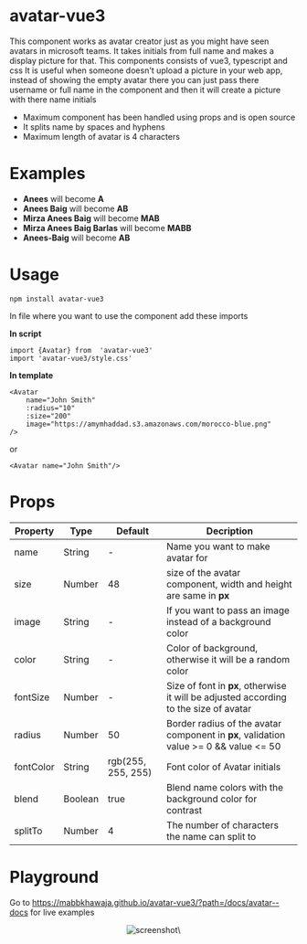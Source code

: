 # avatar-vue3

This component works as avatar creator just as you might have seen avatars in microsoft teams.
It takes initials from full name and makes a display picture for that.
This components consists of vue3, typescript and css
It is useful when someone doesn't upload a picture in your web app, instead of showing the empty avatar there you can just pass there username or full name in the component and then it will create a picture with there name initials

 - Maximum component has been handled using props and is open source
-  It splits name by spaces and hyphens
-  Maximum length of avatar is 4 characters

# Examples

- **Anees** will become **A**
- **Anees Baig** will become **AB**
- **Mirza Anees Baig** will become **MAB**
- **Mirza Anees Baig Barlas** will become **MABB**
- **Anees-Baig** will become **AB**

# Usage

    npm install avatar-vue3
In file where you want to use the component add these imports

**In script**

    import {Avatar} from  'avatar-vue3'
    import 'avatar-vue3/style.css'
**In template**

    <Avatar
	    name="John Smith"
	    :radius="10"
	    :size="200"
	    image="https://amymhaddad.s3.amazonaws.com/morocco-blue.png"
    />
or

    <Avatar name="John Smith"/>

# Props

|  Property | Type  | Default | Decription |
|--|--|--|--|
|name  | String | - | Name you want to make avatar for |
|size|Number|48|size of the avatar component, width and height are same in **px**|
|image| String  | - | If you want to pass an image instead of a background color |
|color  | String | - | Color of background, otherwise it will be a random color  |
|fontSize|Number|-|Size of font in **px**, otherwise it will be adjusted according to the size of avatar|
|radius| Number | 50 | Border radius of the avatar component in **px**, validation value  >=  0  &&  value  <=  50 |
|fontColor| String | rgb(255, 255, 255) | Font color of Avatar initials|
|blend| Boolean | true | Blend name colors with the background color for contrast|
|splitTo| Number | 4 | The number of characters the name can split to|


# Playground

Go to https://mabbkhawaja.github.io/avatar-vue3/?path=/docs/avatar--docs for live examples


<p align="center">
  <img src="https://drive.google.com/file/d/1ay5UNE7EGKnb64fqYUJPyhFFOyx4CSbv/view?usp=drive_link" title="screenshot">\
</p>